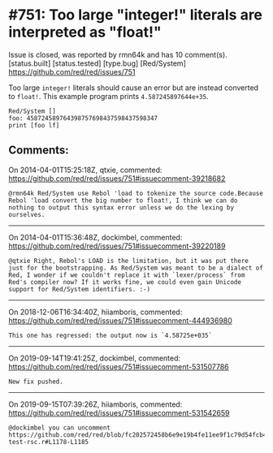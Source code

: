 
#751: Too large "integer!" literals are interpreted as "float!"
================================================================================
Issue is closed, was reported by rmn64k and has 10 comment(s).
[status.built] [status.tested] [type.bug] [Red/System]
<https://github.com/red/red/issues/751>

Too large `integer!` literals should cause an error but are instead converted to `float!`.
This example program prints `4.587245897644e+35`.

```
Red/System []
foo: 458724589764398757698437598437598347 
print [foo lf]
```



Comments:
--------------------------------------------------------------------------------

On 2014-04-01T15:25:18Z, qtxie, commented:
<https://github.com/red/red/issues/751#issuecomment-39218682>

    @rmn64k Red/System use Rebol 'load to tokenize the source code.Because Rebol 'load convert the big number to float!, I think we can do nothing to output this syntax error unless we do the lexing by ourselves.

--------------------------------------------------------------------------------

On 2014-04-01T15:36:48Z, dockimbel, commented:
<https://github.com/red/red/issues/751#issuecomment-39220189>

    @qtxie Right, Rebol's LOAD is the limitation, but it was put there just for the bootstrapping. As Red/System was meant to be a dialect of Red, I wonder if we couldn't replace it with `lexer/process` from Red's compiler now? If it works fine, we could even gain Unicode support for Red/System identifiers. :-)

--------------------------------------------------------------------------------

On 2018-12-06T16:34:40Z, hiiamboris, commented:
<https://github.com/red/red/issues/751#issuecomment-444936980>

    This one has regressed: the output now is `4.58725e+035`

--------------------------------------------------------------------------------

On 2019-09-14T19:41:25Z, dockimbel, commented:
<https://github.com/red/red/issues/751#issuecomment-531507786>

    New fix pushed.

--------------------------------------------------------------------------------

On 2019-09-15T07:39:26Z, hiiamboris, commented:
<https://github.com/red/red/issues/751#issuecomment-531542659>

    @dockimbel you can uncomment https://github.com/red/red/blob/fc202572458b6e9e19b4fe11ee9f1c79d54fcb43/system/tests/source/compiler/regression-test-rsc.r#L1178-L1185

